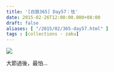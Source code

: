 ```yaml
---
title: '[白狼365] Day57：怯'
date: 2015-02-26T12:00:00.000+08:00
draft: false
aliases: [ "/2015/02/365-day57.html" ]
tags : [collections - zaku]
---
```


![](/images/zaku057.jpg)

大節過後，最怕...
